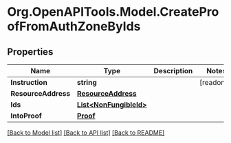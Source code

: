 # Org.OpenAPITools.Model.CreateProofFromAuthZoneByIds

## Properties

| Name                | Type                                              | Description | Notes      |
| ------------------- | ------------------------------------------------- | ----------- | ---------- |
| **Instruction**     | **string**                                        |             | [readonly] |
| **ResourceAddress** | [**ResourceAddress**](ResourceAddress.md)         |             |
| **Ids**             | [**List&lt;NonFungibleId&gt;**](NonFungibleId.md) |             |
| **IntoProof**       | [**Proof**](Proof.md)                             |             |

[[Back to Model list]](../README.md#documentation-for-models)
[[Back to API list]](../README.md#documentation-for-api-endpoints)
[[Back to README]](../README.md)
